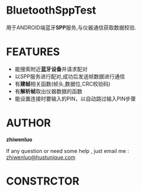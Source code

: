 BluetoothSppTest
================
用于ANDROID端蓝牙**SPP**服务,与仪器通信获取数据校验.

FEATURES
================
 - 能搜索附近**蓝牙设备**并请求配对
 - 以SPP服务进行配对,成功后发送帧数据进行通信
 - 有**建帧**相关函数(帧头,数据位,CRC校验码)
 - 有**解析帧**取出仪器数据的函数
 - 能设置连接时要输入的PIN，以自动跳过输入PIN步骤

AUTHOR
================
**zhiwenluo**

If any question or need some help , just email me : zhiwenluo@hustunique.com

CONSTRCTOR
================
